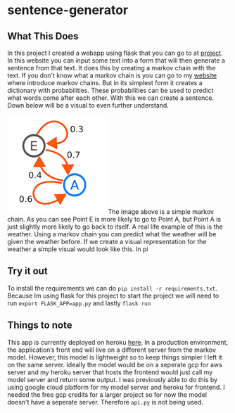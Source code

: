 # sentence-generator


## What This Does
In this project I created a webapp using flask that you can go to at [project](https://github.com/GaelGil/markov-app).
In this website you can input some text into a form that will then generate a sentence from that text. It does this by creating a markov chain with the text. If you don't know what a markov chain is you can go to my [website](https://gaelgil.github.io/my_markov_chain/) where introduce markov chains. But in its simplest form it creates a dictionary with probabilities. These probabilities can be used to predict what words come after each other. With this we can create a sentence. Down below will be a visual to even further understand.


![image of markov chain](./data/chain.png)
The image above is a simple markov chain. As you can see Point E is more likely to go to Point A, but Point A is just slightly more likely to go back to itself. A real life example of this is the weather. Using a markov chain you can predict what the weather will be given the weather before. If we create a visual representation for the weather a simple visual would look like this. In pi


## Try it out
To install the requirements we can do `pip install -r requirements.txt`. Because Im using flask for this project to start the project we will need to run `export FLASK_APP=app.py` and lastly `flask run`



## Things to note
This app is currently deployed on heroku [here](https://github.com/GaelGil/markov-app). In a production environment, the application’s front end will live on a different server from the markov model. However, this model is lightweight so to keep things simpler I left it on the same server. Ideally the model would be on a seperate gcp for aws server and my heroku server that hosts the frontend would just call my model server and return some output. I was previously able to do this by using google cloud platform for my model server and heroku for frontend. I needed the free gcp credits for a larger project so for now the model doesn't have a seperate server. Therefore `api.py` is not being used.
